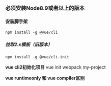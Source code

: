 ### 必须安装Node8.9或者以上的版本
#### 安装脚手架
    npm install -g @vue/cli
##### 拉取2.x模板（旧版本）
    npm install -g @vue/cli-init
    
**vue cli2初始化项目**
    vue init webpack my-project

**vue runtimeonly 和 vue compiler区别** 